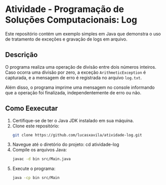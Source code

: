 # Atividade - Programação de Soluções Computacionais: Log

Este repositório contém um exemplo simples em Java que demonstra o uso de tratamento de exceções e gravação de logs em arquivo.

## Descrição

O programa realiza uma operação de divisão entre dois números inteiros. Caso ocorra uma divisão por zero, a exceção `ArithmeticException` é capturada, e a mensagem de erro é registrada no arquivo `log.txt`.

Além disso, o programa imprime uma mensagem no console informando que a operação foi finalizada, independentemente de erro ou não.

## Como Eexecutar

1. Certifique-se de ter o Java JDK instalado em sua máquina.
2. Clone este repositório:
   ```bash
   git clone https://github.com/lucasxavila/atividade-log.git
3. Navegue até o diretório do projeto:
   cd atividade-log
4. Compile os arquivos Java:
   ```bash
   javac -d bin src/Main.java
5. Execute o programa:
   ```bash
   java -cp bin src/Main
